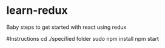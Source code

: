 # learn-redux
Baby steps to get started with react using redux

#Instructions 
cd ./specified folder
sudo npm install
npm start
